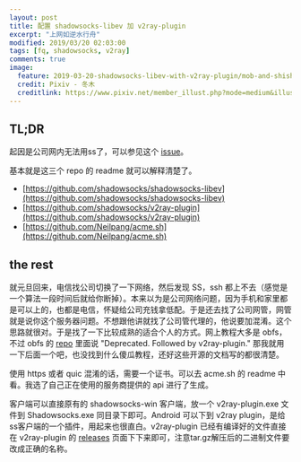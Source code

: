 ```yaml
---
layout: post
title: 配置 shadowsocks-libev 加 v2ray-plugin
excerpt: "上网如逆水行舟"
modified: 2019/03/20 02:03:00
tags: [fq, shadowsocks, v2ray]
comments: true
image:
  feature: 2019-03-20-shadowsocks-libev-with-v2ray-plugin/mob-and-shishou.jpg
  credit: Pixiv - 冬木
  creditlink: https://www.pixiv.net/member_illust.php?mode=medium&illust_id=73600006
---
```


## TL;DR

起因是公司网内无法用ss了，可以参见这个 [issue](https://github.com/shadowsocks/shadowsocks/issues/1399)。

基本就是这三个 repo 的 readme 就可以解释清楚了。

- [https://github.com/shadowsocks/shadowsocks-libev](https://github.com/shadowsocks/shadowsocks-libev)
- [https://github.com/shadowsocks/v2ray-plugin](https://github.com/shadowsocks/v2ray-plugin)
- [https://github.com/Neilpang/acme.sh](https://github.com/Neilpang/acme.sh)


## the rest

就元旦回来，电信找公司切换了一下网络，然后发现 SS，ssh 都上不去（感觉是一个算法一段时间后就给你断掉）。本来以为是公司网络问题，因为手机和家里都是可以上的，也都是电信，怀疑给公司充钱拿低配。于是还去找了公司网管，网管就是说你这个服务器问题。不想跟他讲就找了公司管代理的，他说要加混淆。这个思路就很对。于是找了一下比较成熟的适合个人的方式。网上教程大多是 obfs，不过 obfs 的 [repo](https://github.com/shadowsocks/simple-obfs) 里面说 "Deprecated. Followed by v2ray-plugin." 那我就用一下后面一个吧，也没找到什么傻瓜教程，还好这些开源的文档写的都很清楚。

使用 https 或者 quic 混淆的话，需要一个证书。可以去 acme.sh 的 readme 中看。我选了自己正在使用的服务商提供的 api 进行了生成。

客户端可以直接原有的 shadowsocks-win 客户端，放一个 v2ray-plugin.exe 文件到 Shadowsocks.exe 同目录下即可。Android 可以下到 v2ray plugin，是给ss客户端的一个插件，用起来也很直白。v2ray-plugin 已经有编译好的文件直接在 v2ray-plugin 的 [releases](https://github.com/shadowsocks/v2ray-plugin/releases) 页面下下来即可，注意tar.gz解压后的二进制文件要改成正确的名称。

